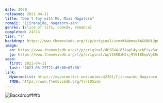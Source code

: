 ```yaml
---
date: 2020
released: 2021-04-11
title: "Don't Toy with Me, Miss Nagatoro"
romaji: "Ijiranaide, Nagatoro-san"
genres: [slice of life, comedy, romance]
completed: 24/24
tier: "?"
backdrop: https://www.themoviedb.org/t/p/original/uxmxWA4mmxeAWG8NNiUpGC7W462.jpg
image:
  en: https://www.themoviedb.org/t/p/original/dHSRVAi83iapl4yazkPiyv3atQZ.jpg
  jp: https://www.themoviedb.org/t/p/original/wpV16RDxMJsj9YEI8hqwVgEGoHb.jpg
seen:
  first: 2021-04-11
  last: "2023-03-25T21:45:00+07:00"
link:
  MyAnimeList: https://myanimelist.net/anime/42361/Ijiranaide_Nagatoro-san
  TMDB: https://www.themoviedb.org/tv/105556
---
```



![Backdrop#f#fb](https://www.themoviedb.org/t/p/original/kYXjrhd6J7vj0Oot1r1sJIcjwFg.jpg "Source: TMDB")
